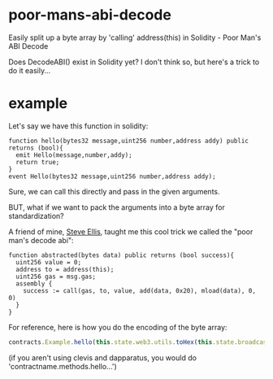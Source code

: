 # poor-mans-abi-decode

Easily split up a byte array by 'calling' address(this) in Solidity - Poor Man's ABI Decode

Does DecodeABI() exist in Solidity yet? I don't think so, but here's a trick to do it easily...



# example

Let's say we have this function in solidity:
```solidity
function hello(bytes32 message,uint256 number,address addy) public returns (bool){
  emit Hello(message,number,addy);
  return true;
}
event Hello(bytes32 message,uint256 number,address addy);
```
Sure, we can call this directly and pass in the given arguments. 

BUT, what if we want to pack the arguments into a byte array for standardization?

A friend of mine, [Steve Ellis](https://github.com/se3000), taught me this cool trick we called the "poor man's decode abi":

```solidity
function abstracted(bytes data) public returns (bool success){
  uint256 value = 0;
  address to = address(this);
  uint256 gas = msg.gas;
  assembly {
    success := call(gas, to, value, add(data, 0x20), mload(data), 0, 0)
  }
}
```

For reference, here is how you do the encoding of the byte array:
```javascript
contracts.Example.hello(this.state.web3.utils.toHex(this.state.broadcastText),this.state.broadcastNumber,this.state.address).encodeABI()
```
(if you aren't using clevis and dapparatus, you would do 'contractname.methods.hello...')
